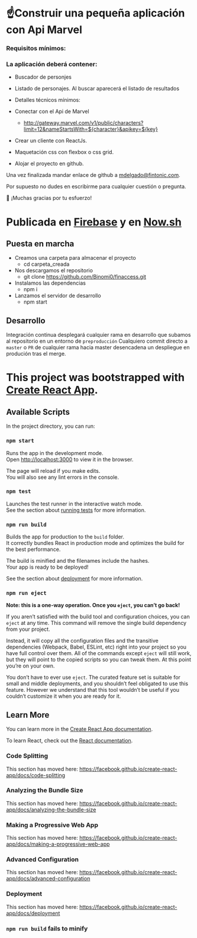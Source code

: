 # ☝️Construir una pequeña aplicación con Api Marvel

### Requisitos mínimos:

### La aplicación deberá contener:

- Buscador de personjes

- Listado de personajes. Al buscar aparecerá el listado de resultados

- Detalles técnicos mínimos:

- Conectar con el Api de Marvel

  - http://gateway.marvel.com/v1/public/characters?limit=12&nameStartsWith=${character}&apikey=${key}

- Crear un cliente con ReactJs.

- Maquetación css con flexbox o css grid.

- Alojar el proyecto en github.

Una vez finalizada mandar enlace de github a mdelgado@fintonic.com.

Por supuesto no dudes en escribirme para cualquier cuestión o pregunta.

🙏 ¡Muchas gracias por tu esfuerzo!

# Publicada en [Firebase](https://fir-js-e6fe5.firebaseapp.com/) y en [Now.sh](https://finaccess-j3qp9e7he.now.sh/)

## Puesta en marcha

- Creamos una carpeta para almacenar el proyecto
  - cd carpeta_creada
- Nos descargamos el repositorio
  - git clone https://github.com/Binomi0/finaccess.git
- Instalamos las dependencias
  - npm i
- Lanzamos el servidor de desarrollo
  - npm start

## Desarrollo

Integración continua desplegará cualquier rama en desarrollo que subamos al repositorio en un entorno de `preproducción`
Cualquiero commit directo a `master` o `PR` de cualquier rama hacia master desencadena un despliegue en produción tras el merge.

# This project was bootstrapped with [Create React App](https://github.com/facebook/create-react-app).

## Available Scripts

In the project directory, you can run:

### `npm start`

Runs the app in the development mode.<br>
Open [http://localhost:3000](http://localhost:3000) to view it in the browser.

The page will reload if you make edits.<br>
You will also see any lint errors in the console.

### `npm test`

Launches the test runner in the interactive watch mode.<br>
See the section about [running tests](https://facebook.github.io/create-react-app/docs/running-tests) for more information.

### `npm run build`

Builds the app for production to the `build` folder.<br>
It correctly bundles React in production mode and optimizes the build for the best performance.

The build is minified and the filenames include the hashes.<br>
Your app is ready to be deployed!

See the section about [deployment](https://facebook.github.io/create-react-app/docs/deployment) for more information.

### `npm run eject`

**Note: this is a one-way operation. Once you `eject`, you can’t go back!**

If you aren’t satisfied with the build tool and configuration choices, you can `eject` at any time. This command will remove the single build dependency from your project.

Instead, it will copy all the configuration files and the transitive dependencies (Webpack, Babel, ESLint, etc) right into your project so you have full control over them. All of the commands except `eject` will still work, but they will point to the copied scripts so you can tweak them. At this point you’re on your own.

You don’t have to ever use `eject`. The curated feature set is suitable for small and middle deployments, and you shouldn’t feel obligated to use this feature. However we understand that this tool wouldn’t be useful if you couldn’t customize it when you are ready for it.

## Learn More

You can learn more in the [Create React App documentation](https://facebook.github.io/create-react-app/docs/getting-started).

To learn React, check out the [React documentation](https://reactjs.org/).

### Code Splitting

This section has moved here: https://facebook.github.io/create-react-app/docs/code-splitting

### Analyzing the Bundle Size

This section has moved here: https://facebook.github.io/create-react-app/docs/analyzing-the-bundle-size

### Making a Progressive Web App

This section has moved here: https://facebook.github.io/create-react-app/docs/making-a-progressive-web-app

### Advanced Configuration

This section has moved here: https://facebook.github.io/create-react-app/docs/advanced-configuration

### Deployment

This section has moved here: https://facebook.github.io/create-react-app/docs/deployment

### `npm run build` fails to minify
